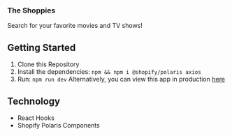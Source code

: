 ### The Shoppies
Search for your favorite movies and TV shows!

## Getting Started
1. Clone this Repository
2. Install the dependencies: `npm && npm i @shopify/polaris axios`
3. Run: `npm run dev`
Alternatively, you can view this app in production [here]()

## Technology
* React Hooks 
* Shopify Polaris Components